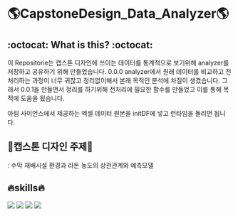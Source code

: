 # :earth_americas:CapstoneDesign_Data_Analyzer:earth_americas:

## :octocat:  What is this?  :octocat:

이 Repositorie는 캡스톤 디자인에 쓰이는 데이터를 통계적으로 보기위해 analyzer를 저장하고 공유하기 위해 만들었습니다.
0.0.0 analyzer에서 원래 데이터를 비교하고 전처리하는 과정이 너무 귀찮고 정리없이해서 본래 목적인 분석에 차질이 생겼습니다.
그래서 0.0.1을 만들면서 정리를 하기위해 전처리에 필요한 함수를 만들었고 이를 통해 목적에 도움을 됬습니다.  
  
아림 사이언스에서 제공하는 엑셀 데이터 원본을 initDF에 넣고 런타임을 돌리면 됩니다.  
  
## 🌱캡스톤 디자인 주제🌱
  
: 수막 재배시설 환경과 라돈 농도의 상관관계와 예측모델

## :fire:skills:fire:
<img src="https://img.shields.io/badge/python-3776AB?style=flat-square&logo=React&logoColor=white"/> <img src="https://img.shields.io/badge/pandas-150458?style=flat-square&logo=React&logoColor=white"/> <img src="https://img.shields.io/badge/Numpy-013243?style=flat-square&logo=React&logoColor=white"/> <img src="https://img.shields.io/badge/Google Colab-F9AB00?style=flat-square&logo=React&logoColor=white"/> 
